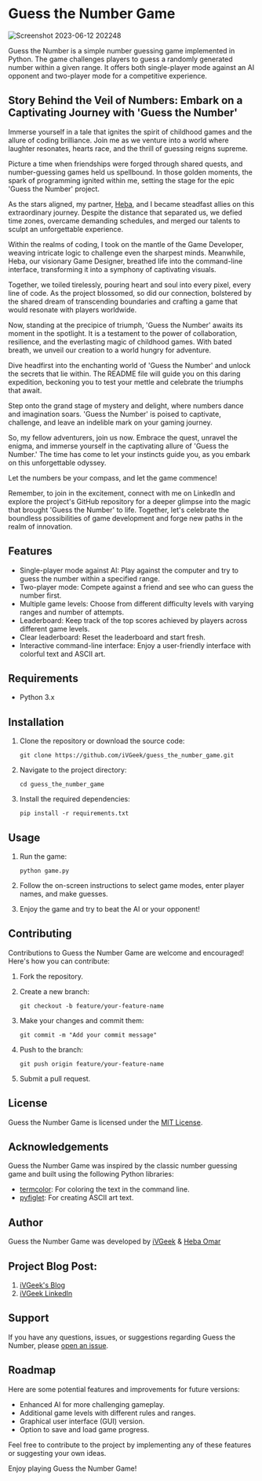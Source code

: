 # Guess the Number Game
![Screenshot 2023-06-12 202248](https://github.com/iVGeek/Guess_The_Number_Game/assets/48223278/6a49fc65-b4c9-459f-85b7-3e3744e42d41)

Guess the Number is a simple number guessing game implemented in Python. The game challenges players to guess a randomly generated number within a given range. It offers both single-player mode against an AI opponent and two-player mode for a competitive experience.

## Story Behind the Veil of Numbers: Embark on a Captivating Journey with 'Guess the Number'

Immerse yourself in a tale that ignites the spirit of childhood games and the allure of coding brilliance. Join me as we venture into a world where laughter resonates, hearts race, and the thrill of guessing reigns supreme.

Picture a time when friendships were forged through shared quests, and number-guessing games held us spellbound. In those golden moments, the spark of programming ignited within me, setting the stage for the epic 'Guess the Number' project.

As the stars aligned, my partner, [Heba](https://github.com/hebaomar94), and I became steadfast allies on this extraordinary journey. Despite the distance that separated us, we defied time zones, overcame demanding schedules, and merged our talents to sculpt an unforgettable experience.

Within the realms of coding, I took on the mantle of the Game Developer, weaving intricate logic to challenge even the sharpest minds. Meanwhile, Heba, our visionary Game Designer, breathed life into the command-line interface, transforming it into a symphony of captivating visuals.

Together, we toiled tirelessly, pouring heart and soul into every pixel, every line of code. As the project blossomed, so did our connection, bolstered by the shared dream of transcending boundaries and crafting a game that would resonate with players worldwide.

Now, standing at the precipice of triumph, 'Guess the Number' awaits its moment in the spotlight. It is a testament to the power of collaboration, resilience, and the everlasting magic of childhood games. With bated breath, we unveil our creation to a world hungry for adventure.

Dive headfirst into the enchanting world of 'Guess the Number' and unlock the secrets that lie within. The README file will guide you on this daring expedition, beckoning you to test your mettle and celebrate the triumphs that await.

Step onto the grand stage of mystery and delight, where numbers dance and imagination soars. 'Guess the Number' is poised to captivate, challenge, and leave an indelible mark on your gaming journey.

So, my fellow adventurers, join us now. Embrace the quest, unravel the enigma, and immerse yourself in the captivating allure of 'Guess the Number.' The time has come to let your instincts guide you, as you embark on this unforgettable odyssey.

Let the numbers be your compass, and let the game commence!

Remember, to join in the excitement, connect with me on LinkedIn and explore the project's GitHub repository for a deeper glimpse into the magic that brought 'Guess the Number' to life. Together, let's celebrate the boundless possibilities of game development and forge new paths in the realm of innovation.

## Features

- Single-player mode against AI: Play against the computer and try to guess the number within a specified range.
- Two-player mode: Compete against a friend and see who can guess the number first.
- Multiple game levels: Choose from different difficulty levels with varying ranges and number of attempts.
- Leaderboard: Keep track of the top scores achieved by players across different game levels.
- Clear leaderboard: Reset the leaderboard and start fresh.
- Interactive command-line interface: Enjoy a user-friendly interface with colorful text and ASCII art.

## Requirements

- Python 3.x

## Installation

1. Clone the repository or download the source code:
   ```
   git clone https://github.com/iVGeek/guess_the_number_game.git
   ```

2. Navigate to the project directory:
   ```
   cd guess_the_number_game
   ```

3. Install the required dependencies:
   ```
   pip install -r requirements.txt
   ```

## Usage

1. Run the game:
   ```
   python game.py
   ```

2. Follow the on-screen instructions to select game modes, enter player names, and make guesses.

3. Enjoy the game and try to beat the AI or your opponent!

## Contributing

Contributions to Guess the Number Game  are welcome and encouraged! Here's how you can contribute:

1. Fork the repository.

2. Create a new branch:
   ```
   git checkout -b feature/your-feature-name
   ```

3. Make your changes and commit them:
   ```
   git commit -m "Add your commit message"
   ```

4. Push to the branch:
   ```
   git push origin feature/your-feature-name
   ```

5. Submit a pull request.

## License

Guess the Number Game is licensed under the [MIT License](LICENSE).

## Acknowledgements

Guess the Number Game  was inspired by the classic number guessing game and built using the following Python libraries:

- [termcolor](https://pypi.org/project/termcolor/): For coloring the text in the command line.
- [pyfiglet](https://pypi.org/project/pyfiglet/): For creating ASCII art text.

## Author

Guess the Number Game  was developed by [iVGeek](https://github.com/iVGeek)  & [Heba Omar](https://github.com/hebaomar94)

## Project Blog Post:
1. [iVGeek's Blog](https://ivgeek.hashnode.dev/journey-to-success-unveiling-the-remarkable-portfolio-project)
2. [iVGeek LinkedIn](https://www.linkedin.com/pulse/unleashing-problem-solving-prowess-game-changing-journey-ian-vincent)

## Support

If you have any questions, issues, or suggestions regarding Guess the Number, please [open an issue](https://github.com/iVGeek/guess_the_number_game/issues).

## Roadmap

Here are some potential features and improvements for future versions:

- Enhanced AI for more challenging gameplay.
- Additional game levels with different rules and ranges.
- Graphical user interface (GUI) version.
- Option to save and load game progress.

Feel free to contribute to the project by implementing any of these features or suggesting your own ideas.

Enjoy playing Guess the Number Game!




